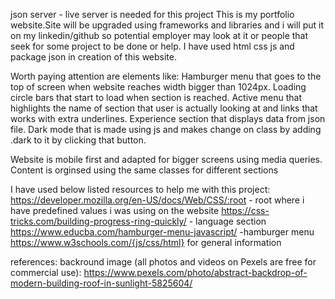 json server -  live server is needed for this project
This is my portfolio website.Site will be upgraded using frameworks and libraries and i will put it on my linkedin/github so potential employer may look at it or people that seek for some project to be done or help.
I have used html css js and package json in creation of this website.

Worth paying attention are elements like:
Hamburger menu that goes to the top of screen when website reaches width bigger than 1024px.
Loading circle bars that start to load when section is reached.
Active menu that highlights the name of section that user is actually looking at and links that works with extra underlines.
Experience section that displays data from json file.
Dark mode that is made using js and makes change on class by adding .dark to it by clicking that button.

Website is mobile first and adapted for bigger screens using media queries. Content is orginsed using the same classes for different sections

I have used below listed resources to help me with this project:
https://developer.mozilla.org/en-US/docs/Web/CSS/:root - root where i have predefined values i was using on the website
https://css-tricks.com/building-progress-ring-quickly/ - language section
https://www.educba.com/hamburger-menu-javascript/ -hamburger menu
https://www.w3schools.com/{js/css/html} for general information

references:
backround image (all photos and videos on Pexels are free for commercial use): https://www.pexels.com/photo/abstract-backdrop-of-modern-building-roof-in-sunlight-5825604/
